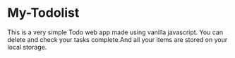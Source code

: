 # My-Todolist

This is a very simple Todo web app made using vanilla javascript.
You can delete and check your tasks complete.And all your items are stored on your local storage.
